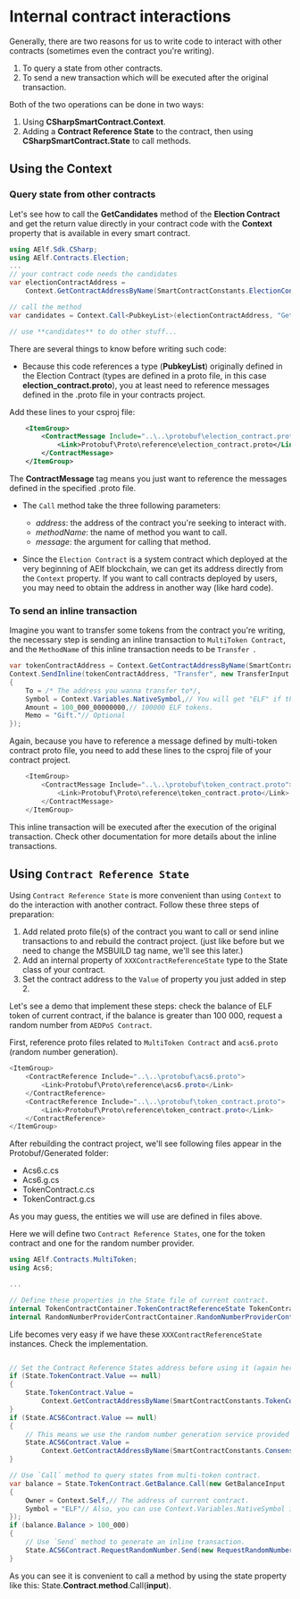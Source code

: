 # Internal contract interactions

Generally, there are two reasons for us to write code to interact with other contracts (sometimes even the contract you're writing).

1. To query a state from other contracts.
2. To send a new transaction which will be executed after the original transaction.

Both of the two operations can be done in two ways:

1. Using **CSharpSmartContract.Context**.
2. Adding a **Contract Reference State** to the contract, then using **CSharpSmartContract.State** to call methods.

## Using the Context

### Query state from other contracts

Let's see how to call the **GetCandidates** method of the **Election Contract** and get the return value directly in your contract code with the **Context** property that is available in every smart contract.

```csharp
using AElf.Sdk.CSharp;
using AElf.Contracts.Election;
...
// your contract code needs the candidates
var electionContractAddress =
    Context.GetContractAddressByName(SmartContractConstants.ElectionContractSystemName);

// call the method
var candidates = Context.Call<PubkeyList>(electionContractAddress, "GetCandidates", new Empty());

// use **candidates** to do other stuff...
```

There are several things to know before writing such code:

- Because this code references a type (**PubkeyList**) originally defined in the Election Contract (types are defined in a proto file, in this case  **election_contract.proto**), you at least need to reference messages defined in the .proto file in your contracts project.

Add these lines to your csproj file:
```xml
    <ItemGroup>
        <ContractMessage Include="..\..\protobuf\election_contract.proto">
            <Link>Protobuf\Proto\reference\election_contract.proto</Link>
        </ContractMessage>
    </ItemGroup>
```
The **ContractMessage** tag means you just want to reference the messages defined in the specified .proto file.

- The `Call` method take the three following parameters: 
    - *address*: the address of the contract you're seeking to interact with.
    - *methodName*: the name of method you want to call.
    - *message*: the argument for calling that method.

- Since the `Election Contract` is a system contract which deployed at the very beginning of AElf blockchain, we can get its address directly from the `Context` property. If you want to call contracts deployed by users, you may need to obtain the address in another way (like hard code).

### To send an inline transaction

Imagine you want to transfer some tokens from the contract you're writing, the necessary step is sending an inline transaction to `MultiToken Contract`, and the `MethodName` of this inline transaction needs to be `Transfer `.

```C#
var tokenContractAddress = Context.GetContractAddressByName(SmartContractConstants.TokenContractSystemName);
Context.SendInline(tokenContractAddress, "Transfer", new TransferInput
{
    To = /* The address you wanna transfer to*/,
    Symbol = Context.Variables.NativeSymbol,// You will get "ELF" if this contract is deployed in AElf main chain.
    Amount = 100_000_00000000,// 100000 ELF tokens.
    Memo = "Gift."// Optional
});
```

Again, because you have to reference a message defined by multi-token contract proto file, you need to add these lines to the csproj file of your contract project.

```C#
    <ItemGroup>
        <ContractMessage Include="..\..\protobuf\token_contract.proto">
            <Link>Protobuf\Proto\reference\token_contract.proto</Link>
        </ContractMessage>
    </ItemGroup>
```

This inline transaction will be executed after the execution of the original transaction.
Check other documentation for more details about the inline transactions.

## Using `Contract Reference State`

Using `Contract Reference State` is more convenient than using `Context` to do the interaction with another contract.
Follow these three steps of preparation:

1. Add related proto file(s) of the contract you want to call or send inline transactions to and rebuild the contract project. (just like before but we need to change the MSBUILD tag name, we'll see this later.)
2. Add an internal property of `XXXContractReferenceState` type to the State class of your contract.
3. Set the contract address to the `Value` of property you just added in step 2.

Let's see a demo that implement these steps: check the balance of ELF token of current contract, if the balance is greater than 100 000, request a random number from `AEDPoS Contract`.

First, reference proto files related to `MultiToken Contract` and `acs6.proto` (random number generation).
```C#
<ItemGroup>
    <ContractReference Include="..\..\protobuf\acs6.proto">
        <Link>Protobuf\Proto\reference\acs6.proto</Link>
    </ContractReference>
    <ContractReference Include="..\..\protobuf\token_contract.proto">
        <Link>Protobuf\Proto\reference\token_contract.proto</Link>
    </ContractReference>
</ItemGroup>
```
After rebuilding the contract project, we'll see following files appear in the Protobuf/Generated folder:
- Acs6.c.cs
- Acs6.g.cs
- TokenContract.c.cs
- TokenContract.g.cs

As you may guess, the entities we will use are defined in files above.

Here we will define two `Contract Reference States`, one for the token contract and one for the random number provider.

```C#
using AElf.Contracts.MultiToken;
using Acs6;

...

// Define these properties in the State file of current contract.
internal TokenContractContainer.TokenContractReferenceState TokenContract { get; set; }
internal RandomNumberProviderContractContainer.RandomNumberProviderContractReferenceState ACS6Contract { get; set }
```

Life becomes very easy if we have these `XXXContractReferenceState` instances. Check the implementation.

```C#

// Set the Contract Reference States address before using it (again here, we already have the system addresses for the token and ac6 contracts).
if (State.TokenContract.Value == null)
{
    State.TokenContract.Value =
        Context.GetContractAddressByName(SmartContractConstants.TokenContractSystemName);
}
if (State.ACS6Contract.Value == null)
{
    // This means we use the random number generation service provided by `AEDPoS Contract`.
    State.ACS6Contract.Value =
        Context.GetContractAddressByName(SmartContractConstants.ConsensusContractSystemName);
}

// Use `Call` method to query states from multi-token contract.
var balance = State.TokenContract.GetBalance.Call(new GetBalanceInput
{
    Owner = Context.Self,// The address of current contract.
    Symbol = "ELF"// Also, you can use Context.Variables.NativeSymbol if this contract will deployed in AElf main chain.
});
if (balance.Balance > 100_000)
{
    // Use `Send` method to generate an inline transaction.
    State.ACS6Contract.RequestRandomNumber.Send(new RequestRandomNumberInput());
}
```

As you can see it is convenient to call a method by using the state property like this: State.**Contract**.**method**.Call(**input**).